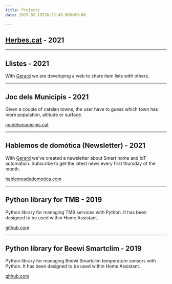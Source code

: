 ```yaml
---
title: Projects
date: 2019-02-19T18:23:49.000+00:00

---
```


## [Herbes.cat](https://herbes.cat) - 2021

---

## Llistes - 2021

With [Gerard](https://gerard.fun) we are developing a web to share item lists with others.

---

## Joc dels Municipis - 2021

Given a couple of catalan towns, the user have to guess which town has more population, altitude or surface.

[jocdelsmunicipis.cat](https://jocdelsmunicipis.cat)


---

## Hablemos de domótica (Newsletter) - 2021

With [Gerard](https://gerard.fun) we've created a newsletter about Smart home and IoT automation. Subscribe to get the latest news every first thursday of the month.

[hablemosdedomotica.com](https://hablemosdedomotica.substack.com/)

---

## Python library for TMB - 2019

Python library for managing TMB services with Python. It has been designed to be used within Home Assistant.

[github.com](https://github.com/alemuro/tmb)

---

## Python library for Beewi Smartclim - 2019

Python library for managing Beewi Smartclim temperature sensors with Python. It has been designed to be used within Home Assistant.

[github.com](https://github.com/alemuro/beewi_smartclim)
